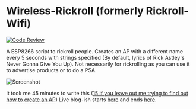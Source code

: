 # Wireless-Rickroll (formerly Rickroll-Wifi)

[![Code Review](http://www.zomis.net/codereview/shield/?qid=131588)](http://codereview.stackexchange.com/q/131588)

A ESP8266 script to rickroll people. Creates an AP with a different name every 5 seconds with strings specified (By default, lyrics of Rick Astley's Never Gonna Give You Up). Not necessarily for rickrolling as you can use it to advertise products or to do a PSA.

![Screenshot](http://i.stack.imgur.com/PHMxi.jpg)

It took me 45 minutes to write this ([15 if you leave out me trying to find out how to create an AP](http://chat.stackexchange.com/transcript/message/30075939#30075939)) Live blog-ish starts [here](http://chat.stackexchange.com/transcript/message/30075521#30075521) and ends [here](http://chat.stackexchange.com/transcript/message/30076878#30076878).
